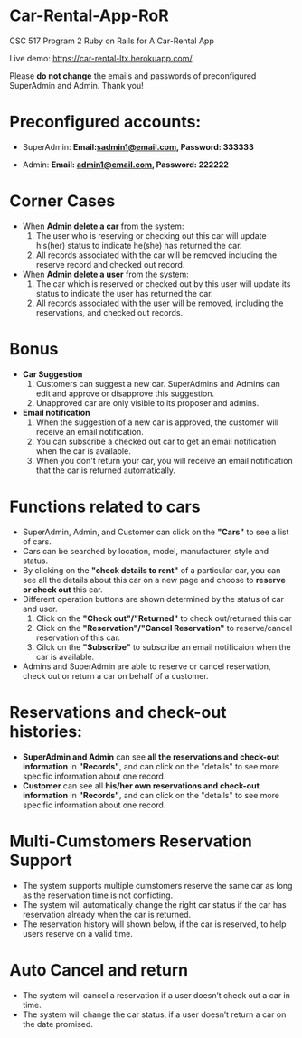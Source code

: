 
# Car-Rental-App-RoR
CSC 517 Program 2 Ruby on Rails for A Car-Rental App

Live demo: https://car-rental-ltx.herokuapp.com/

Please **do not change** the emails and passwords of preconfigured SuperAdmin and Admin. Thank you!
# Preconfigured accounts:
* SuperAdmin: **Email:sadmin1@email.com, Password: 333333**

* Admin: **Email: admin1@email.com, Password: 222222**
# Corner Cases
* When **Admin delete a car** from the system:
  1. The user who is reserving or checking out this car will update his(her) status to indicate he(she) has returned the car.
  2. All records associated with the car will be removed including the reserve record and checked out record.
* When **Admin delete a user** from the system:
  1. The car which is reserved or checked out by this user will update its status to indicate the user has returned the car.
  2. All records associated with the user will be removed, including the reservations, and checked out records.
# Bonus
* **Car Suggestion**
  1. Customers can suggest a new car. SuperAdmins and Admins can edit and approve or disapprove this suggestion.
  2. Unapproved car are only visible to its proposer and admins.
* **Email notification**
  1. When the suggestion of a new car is approved, the customer will receive an email notification.
  2. You can subscribe a checked out car to get an email notification when the car is available.
  3. When you don't return your car, you will receive an email notification that the car is returned automatically.
# Functions related to cars
* SuperAdmin, Admin, and Customer can click on the **"Cars"** to see a list of cars.
* Cars can be searched by location, model, manufacturer, style and status.
* By clicking on the **"check details to rent"** of a particular car, you can see all the details about this car on a new page and choose to **reserve or check out** this car.
* Different operation buttons are shown determined by the status of car and user. 
    1. Click on the **"Check out"/"Returned"** to check out/returned this car
    2. Click on the **"Reservation"/"Cancel Reservation"** to reserve/cancel reservation of this car.
    3. Cilck on the **"Subscribe"** to subscribe an email notificaion when the car is available.
* Admins and SuperAdmin are able to reserve or cancel reservation, check out or return a car on behalf of a customer. 
# Reservations and check-out histories:
* **SuperAdmin and Admin** can see **all the reservations and check-out information** in **"Records"**, and can click on the "details" to see more specific information about one record.
* **Customer** can see all **his/her own reservations and check-out information** in **"Records"**, and can click on the "details" to see more specific information about one record.
# Multi-Cumstomers Reservation Support
* The system supports multiple cumstomers reserve the same car as long as the reservation time is not conficting.
* The system will automatically change the right car status if the car has reservation already when the car is returned. 
* The reservation history will shown below, if the car is reserved, to help users reserve on a valid time.
# Auto Cancel and return
* The system will cancel a reservation if a user doesn’t check out a car in time.
* The system will change the car status, if a user doesn’t return a car on the date promised.






